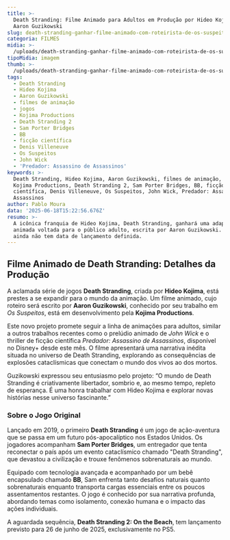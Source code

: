 ```yaml
---
title: >-
  Death Stranding: Filme Animado para Adultos em Produção por Hideo Kojima e
  Aaron Guzikowski
slug: death-stranding-ganhar-filme-animado-com-roteirista-de-os-suspeitos
categoria: FILMES
midia: >-
  /uploads/death-stranding-ganhar-filme-animado-com-roteirista-de-os-suspeitos-thumb.png
tipoMidia: imagem
thumb: >-
  /uploads/death-stranding-ganhar-filme-animado-com-roteirista-de-os-suspeitos-thumb.png
tags:
  - Death Stranding
  - Hideo Kojima
  - Aaron Guzikowski
  - filmes de animação
  - jogos
  - Kojima Productions
  - Death Stranding 2
  - Sam Porter Bridges
  - BB
  - ficção científica
  - Denis Villeneuve
  - Os Suspeitos
  - John Wick
  - 'Predador: Assassino de Assassinos'
keywords: >-
  Death Stranding, Hideo Kojima, Aaron Guzikowski, filmes de animação, jogos,
  Kojima Productions, Death Stranding 2, Sam Porter Bridges, BB, ficção
  científica, Denis Villeneuve, Os Suspeitos, John Wick, Predador: Assassino de
  Assassinos
author: Pablo Moura
data: '2025-06-18T15:22:56.676Z'
resumo: >-
  A icônica franquia de Hideo Kojima, Death Stranding, ganhará uma adaptação
  animada voltada para o público adulto, escrita por Aaron Guzikowski. O projeto
  ainda não tem data de lançamento definida.
---
```


## Filme Animado de Death Stranding: Detalhes da Produção

A aclamada série de jogos **Death Stranding**, criada por **Hideo Kojima**, está prestes a se expandir para o mundo da animação. Um filme animado, cujo roteiro será escrito por **Aaron Guzikowski**, conhecido por seu trabalho em *Os Suspeitos*, está em desenvolvimento pela **Kojima Productions**.

Este novo projeto promete seguir a linha de animações para adultos, similar a outros trabalhos recentes como o prelúdio animado de *John Wick* e o thriller de ficção científica *Predador: Assassino de Assassinos*, disponível no Disney+ desde este mês. O filme apresentará uma narrativa inédita situada no universo de Death Stranding, explorando as consequências de explosões cataclísmicas que conectam o mundo dos vivos ao dos mortos.

Guzikowski expressou seu entusiasmo pelo projeto: “O mundo de Death Stranding é criativamente libertador, sombrio e, ao mesmo tempo, repleto de esperança. É uma honra trabalhar com Hideo Kojima e explorar novas histórias nesse universo fascinante.”

### Sobre o Jogo Original

Lançado em 2019, o primeiro **Death Stranding** é um jogo de ação-aventura que se passa em um futuro pós-apocalíptico nos Estados Unidos. Os jogadores acompanham **Sam Porter Bridges**, um entregador que tenta reconectar o país após um evento cataclísmico chamado "Death Stranding", que devastou a civilização e trouxe fenômenos sobrenaturais ao mundo.

Equipado com tecnologia avançada e acompanhado por um bebê encapsulado chamado **BB**, Sam enfrenta tanto desafios naturais quanto sobrenaturais enquanto transporta cargas essenciais entre os poucos assentamentos restantes. O jogo é conhecido por sua narrativa profunda, abordando temas como isolamento, conexão humana e o impacto das ações individuais.

A aguardada sequência, **Death Stranding 2: On the Beach**, tem lançamento previsto para 26 de junho de 2025, exclusivamente no PS5.
